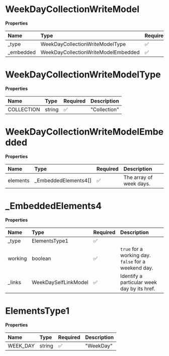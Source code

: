 # WeekDayCollectionWriteModel

**Properties**

| Name       | Type                                | Required | Description |
| :--------- | :---------------------------------- | :------- | :---------- |
| \_type     | WeekDayCollectionWriteModelType     | ✅       |             |
| \_embedded | WeekDayCollectionWriteModelEmbedded | ✅       |             |

# WeekDayCollectionWriteModelType

**Properties**

| Name       | Type   | Required | Description  |
| :--------- | :----- | :------- | :----------- |
| COLLECTION | string | ✅       | "Collection" |

# WeekDayCollectionWriteModelEmbedded

**Properties**

| Name     | Type                  | Required | Description             |
| :------- | :-------------------- | :------- | :---------------------- |
| elements | \_EmbeddedElements4[] | ✅       | The array of week days. |

# \_EmbeddedElements4

**Properties**

| Name    | Type                 | Required | Description                                          |
| :------ | :------------------- | :------- | :--------------------------------------------------- |
| \_type  | ElementsType1        | ✅       |                                                      |
| working | boolean              | ✅       | `true` for a working day. `false` for a weekend day. |
| \_links | WeekDaySelfLinkModel | ✅       | Identify a particular week day by its href.          |

# ElementsType1

**Properties**

| Name     | Type   | Required | Description |
| :------- | :----- | :------- | :---------- |
| WEEK_DAY | string | ✅       | "WeekDay"   |

<!-- This file was generated by liblab | https://liblab.com/ -->
